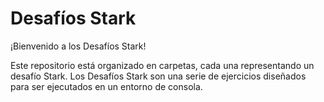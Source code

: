 # Desafíos Stark

¡Bienvenido a los Desafíos Stark!

Este repositorio está organizado en carpetas, cada una representando un desafío Stark. Los Desafíos Stark son una serie de ejercicios diseñados para ser ejecutados en un entorno de consola.
